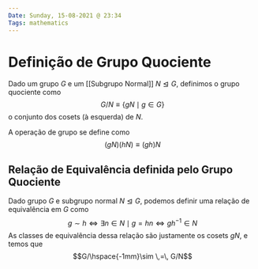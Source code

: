 ```yaml
---
Date: Sunday, 15-08-2021 @ 23:34
Tags: mathematics 
---
```

# Definição de Grupo Quociente
Dado um grupo $G$ e um [[Subgrupo Normal]] $N \trianglelefteq G$, definimos o grupo quociente como 
$$G/N \equiv \{gN \mid g \in G\}$$
o conjunto dos cosets (à esquerda) de $N$. 

A operação de grupo se define  como
$$(gN)(hN) \equiv (gh)N$$

## Relação de Equivalência definida pelo Grupo Quociente
Dado grupo $G$ e subgrupo normal $N \trianglelefteq G$, podemos definir uma relação de equivalência em $G$ como
$$g \sim h \iff \exists n \in N \mid g = hn \iff gh^{-1} \in N$$
As classes de equivalência dessa relação são justamente os cosets $gN$, e temos que
$$G/\hspace{-1mm}\sim  \,=\, G/N$$

